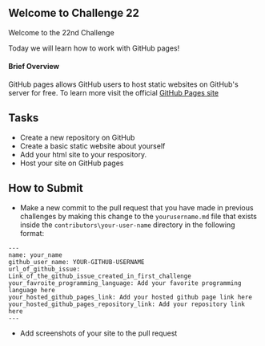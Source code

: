 ## Welcome to Challenge 22

Welcome to the 22nd Challenge 

Today we will learn how to work with GitHub pages!

#### Brief Overview

GitHub pages allows GitHub users to host static websites on GitHub's server for free. To learn more visit the official [GitHub Pages site](https://pages.github.com/)

## Tasks

- Create a new repository on GitHub
- Create a basic static website about yourself
- Add your html site to your respository.
- Host your site on GitHub pages

## How to Submit


-  Make a new commit to the pull request that you have made in previous challenges by making this change to the ``yourusername.md`` file that exists inside the ``contributors\your-user-name`` directory in the following format: 
```
---
name: your_name
github_user_name: YOUR-GITHUB-USERNAME
url_of_github_issue: Link_of_the_github_issue_created_in_first_challenge
your_favroite_programming_language: Add your favorite programming language here
your_hosted_github_pages_link: Add your hosted github page link here
your_hosted_github_pages_repository_link: Add your repository link here
---
``` 
- Add screenshots of your site to the pull request 
